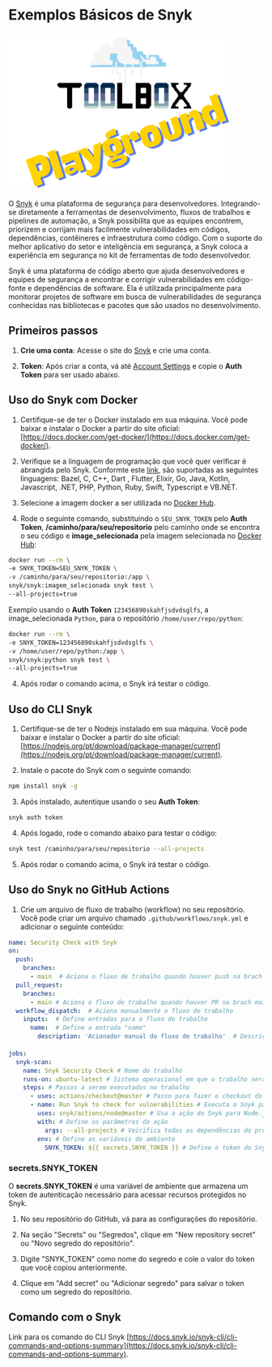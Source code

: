 # Exemplos Básicos de Snyk

![Toolbox Playground](../img/toolbox-playground.png)

O [Snyk](https://snyk.io/pt-BR/) é uma plataforma de segurança para desenvolvedores. Integrando-se diretamente a ferramentas de desenvolvimento, fluxos de trabalhos e pipelines de automação, a Snyk possibilita que as equipes encontrem, priorizem e corrijam mais facilmente vulnerabilidades em códigos, dependências, contêineres e infraestrutura como código. Com o suporte do melhor aplicativo do setor e inteligência em segurança, a Snyk coloca a experiência em segurança no kit de ferramentas de todo desenvolvedor.

 Snyk é uma plataforma de código aberto que ajuda desenvolvedores e equipes de segurança a encontrar e corrigir vulnerabilidades em código-fonte e dependências de software. Ela é utilizada principalmente para monitorar projetos de software em busca de vulnerabilidades de segurança conhecidas nas bibliotecas e pacotes que são usados no desenvolvimento.

 ## Primeiros passos

1. **Crie uma conta**: Acesse o site do [Snyk](https://app.snyk.io/signup) e crie uma conta.

2. **Token**: Após criar a conta, vá até [Account Settings](https://app.snyk.io/account) e copie o **Auth Token** para ser usado abaixo.

## Uso do Snyk com Docker

1. Certifique-se de ter o Docker instalado em sua máquina. Você pode baixar e instalar o Docker a partir do site oficial: [https://docs.docker.com/get-docker/](https://docs.docker.com/get-docker/).

2. Verifique se a linguagem de programação que você quer verificar é abrangida pelo Snyk. Conformte este [link](https://docs.snyk.io/supported-languages-package-managers-and-frameworks), são suportadas as seguintes linguagens: Bazel, C, C++, Dart , Flutter, Elixir, Go, Java, Kotlin, Javascript, .NET, PHP, Python, Ruby, Swift, Typescript e VB.NET.

3. Selecione a imagem docker a ser utilizada no [Docker Hub](https://hub.docker.com/r/snyk/snyk).

2. Rode o seguinte comando, substituindo o `SEU_SNYK_TOKEN` pelo **Auth Token**, **/caminho/para/seu/repositorio** pelo caminho onde se encontra o seu código e **image_selecionada** pela imagem selecionada no [Docker Hub](https://hub.docker.com/r/snyk/snyk):

```bash
docker run --rm \
-e SNYK_TOKEN=SEU_SNYK_TOKEN \
-v /caminho/para/seu/repositorio:/app \
snyk/snyk:imagem_selecionada snyk test \
--all-projects=true
```

Exemplo usando o **Auth Token** `123456890skahfjsdvdsglfs`, a image_selecionada `Python`, para o repositório `/home/user/repo/python`:

```bash
docker run --rm \
-e SNYK_TOKEN=123456890skahfjsdvdsglfs \
-v /home/user/repo/python:/app \
snyk/snyk:python snyk test \
--all-projects=true
```

4. Após rodar o comando acima, o Snyk irá testar o código.

## Uso do CLI Snyk

1. Certifique-se de ter o Nodejs instalado em sua máquina. Você pode baixar e instalar o Docker a partir do site oficial: [https://nodejs.org/pt/download/package-manager/current](https://nodejs.org/pt/download/package-manager/current).

2. Instale o pacote do Snyk com o seguinte comando:

```bash
npm install snyk -g
```

3. Após instalado, autentique usando o seu **Auth Token**:

```bash
snyk auth token
```

4. Após logado, rode o comando abaixo para testar o código:

```bash
snyk test /caminho/para/seu/repositorio --all-projects

```

5. Após rodar o comando acima, o Snyk irá testar o código.

## Uso do Snyk no GitHub Actions

1. Crie um arquivo de fluxo de trabalho (workflow) no seu repositório. Você pode criar um arquivo chamado `.github/workflows/snyk.yml` e adicionar o seguinte conteúdo:

```yaml
name: Security Check with Snyk
on:
  push:
    branches:
      - main  # Aciona o fluxo de trabalho quando houver push na brach main
  pull_request:
    branches:
      - main # Aciona o fluxo de trabalho quando houver PR na brach main
  workflow_dispatch:  # Aciona manualmente o fluxo de trabalho
    inputs:  # Define entradas para o fluxo de trabalho
      name:  # Define a entrada "name"
        description: 'Acionador manual do fluxo de trabalho'  # Descrição da entrada

jobs:
  snyk-scan:
    name: Snyk Security Check # Nome do trabalho
    runs-on: ubuntu-latest # Sistema operacional em que o trabalho será executado (no caso, Ubuntu)
    steps: # Passos a serem executados no trabalho
      - uses: actions/checkout@master # Passo para fazer o checkout do repositório
      - name: Run Snyk to check for vulnerabilities # Executa o Snyk para verificar vulnerabilidades
        uses: snyk/actions/node@master # Usa a ação do Snyk para Node.js
        with: # Define os parâmetros da ação
          args: --all-projects # Veirifica todas as dependências do projeto
        env: # Define as variáveis de ambiente
          SNYK_TOKEN: ${{ secrets.SNYK_TOKEN }} # Define o token do Snyk

```

### secrets.SNYK_TOKEN

O **secrets.SNYK_TOKEN** é uma variável de ambiente que armazena um token de autenticação necessário para acessar recursos protegidos no Snyk.

1. No seu repositório do GitHub, vá para as configurações do repositório.

2. Na seção "Secrets" ou "Segredos", clique em "New repository secret" ou "Novo segredo do repositório".

3. Digite "SNYK_TOKEN" como nome do segredo e cole o valor do token que você copiou anteriormente.

4. Clique em "Add secret" ou "Adicionar segredo" para salvar o token como um segredo do repositório.

## Comando com o Snyk

Link para os comando do CLI Snyk [https://docs.snyk.io/snyk-cli/cli-commands-and-options-summary](https://docs.snyk.io/snyk-cli/cli-commands-and-options-summary).